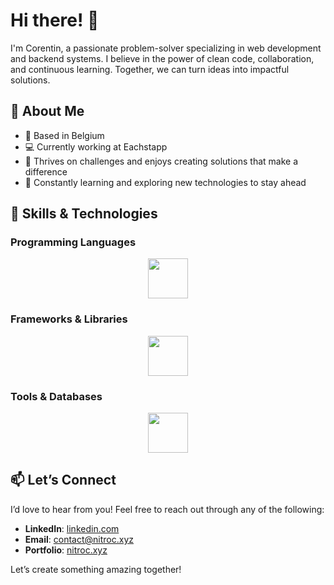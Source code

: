 # Hi there! 👋

I'm Corentin, a passionate problem-solver specializing in web development and backend systems. I believe in the power of clean code, collaboration, and continuous learning. Together, we can turn ideas into impactful solutions.

## 🚀 About Me
- 🏡 Based in Belgium
- 💻 Currently working at Eachstapp
- 🌟 Thrives on challenges and enjoys creating solutions that make a difference
- 🌱 Constantly learning and exploring new technologies to stay ahead

## 🔧 Skills & Technologies

### Programming Languages
<div align="center">
  <img src="https://skillicons.dev/icons?i=html,css,js,ts,c,cs,java&theme=dark" height="64" />
</div>

### Frameworks & Libraries
<div align="center">
  <img src="https://skillicons.dev/icons?i=react,nextjs,nestjs,dotnet,express&theme=dark" height="64" />
</div>

### Tools & Databases
<div align="center">
  <img src="https://skillicons.dev/icons?i=postgres,mongodb,docker,git,github,githubactions&theme=dark" height="64" />
</div>


## 📫 Let’s Connect  

I’d love to hear from you! Feel free to reach out through any of the following:  

- **LinkedIn**: [linkedin.com](https://www.linkedin.com/in/corentin-d-02472724b/)  
- **Email**: [contact@nitroc.xyz](mailto:contact@nitroc.xyz)  
- **Portfolio**: [nitroc.xyz](https://nitroc.xyz)  

Let’s create something amazing together!  

